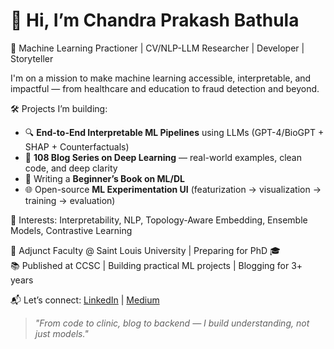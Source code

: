 # 👋 Hi, I’m Chandra Prakash Bathula

🚀 Machine Learning Practioner | CV/NLP-LLM Researcher | Developer | Storyteller

I'm on a mission to make machine learning accessible, interpretable, and impactful — from healthcare and education to fraud detection and beyond.

🛠️ Projects I’m building:
- 🔍 **End-to-End Interpretable ML Pipelines** using LLMs (GPT-4/BioGPT + SHAP + Counterfactuals)
- 🧠 **108 Blog Series on Deep Learning** — real-world examples, clean code, and deep clarity
- 📘 Writing a **Beginner’s Book on ML/DL**
- 🌐 Open-source **ML Experimentation UI** (featurization → visualization → training → evaluation)

🧩 Interests: Interpretability, NLP, Topology-Aware Embedding, Ensemble Models, Contrastive Learning

📍 Adjunct Faculty @ Saint Louis University | Preparing for PhD 🎓  
📚 Published at CCSC | Building practical ML projects | Blogging for 3+ years

📬 Let’s connect: [LinkedIn](https://linkedin.com/in/YOUR_PROFILE) | [Medium](https://medium.com/@YOUR_HANDLE)

> *"From code to clinic, blog to backend — I build understanding, not just models."*
